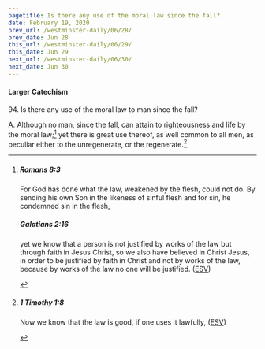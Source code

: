 ```yaml
---
pagetitle: Is there any use of the moral law since the fall?
date: February 19, 2020
prev_url: /westminster-daily/06/28/
prev_date: Jun 28
this_url: /westminster-daily/06/29/
this_date: Jun 29
next_url: /westminster-daily/06/30/
next_date: Jun 30
---
```


#### Larger Catechism

94\. Is there any use of the moral law to man since the fall?

A. Although no man, since the fall, can attain to righteousness and life by the moral law;[^fnref:wlc1] yet there is great use thereof, as well common to all men, as peculiar either to the unregenerate, or the regenerate.[^fnref:wlc2]


[^fnref:wlc1]: <div class="esv"><h5>Romans 8:3</h5> <div class="esv-text"><p id="p45008003.01-1">For God has done what the law, weakened by the flesh, could not do. By sending his own Son in the likeness of sinful flesh and for sin, he condemned sin in the flesh,</p> </div><h5>Galatians 2:16</h5> <div class="esv-text"><p id="p48002016.01-2">yet we know that a person is not justified by works of the law but through faith in Jesus Christ, so we also have believed in Christ Jesus, in order to be justified by faith in Christ and not by works of the law, because by works of the law no one will be justified.  (<a href="http://www.esv.org" class="copyright">ESV</a>)</p> </div> </div>

[^fnref:wlc2]: <div class="esv"><h5>1 Timothy 1:8</h5> <div class="esv-text"><p id="p54001008.01-1">Now we know that the law is good, if one uses it lawfully,  (<a href="http://www.esv.org" class="copyright">ESV</a>)</p> </div> </div>

